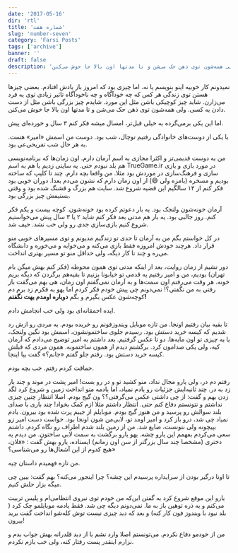 ```yaml
---
date: '2017-05-16'
dir: 'rtl'
title: 'شماره هفت'
slug: 'number-seven'
category: 'Farsi Posts'
tags: ['archive']
banner: ''
draft: false
description: 'نمیدونم کار خوبیه اینو بنویسم یا نه. اما چیزی بود که امروز باز یادش افتادم. بعضی چیزها هستن توی زندگی هر کس که چه خودآگاه و چه ناخودآگاه تاثیر زیادی توی یه فرد می‌زارن. شاید چیز کوچیکی باشن مثل این مورد. شایدم چیز بزرگی باشن مثل از دست دادن یه کسی. ولی همه‌شون توی ذهن حک می‌شن و تا مدتها اون بالا جا خوش می‌کنن.'
---
```


نمیدونم کار خوبیه اینو بنویسم یا نه. اما چیزی بود که امروز باز یادش افتادم. بعضی چیزها هستن توی زندگی هر کس که چه خودآگاه و چه ناخودآگاه تاثیر زیادی توی یه فرد می‌زارن. شاید چیز کوچیکی باشن مثل این مورد. شایدم چیز بزرگی باشن مثل از دست دادن یه کسی. ولی همه‌شون توی ذهن حک می‌شن و تا مدتها اون بالا جا خوش می‌کنن.

اما این یکی برمی‌گرده به خیلی قبل‌تر، امسال میشه فکر کنم ۳ سال و خورده‌ای پیش.

با یکی از دوست‌های خانوادگی رفتیم توچال، شب بود. دوست من اسمش «امیر» هست. به هر حال شب تفریحی‌عی بود.

من یه دوست قدیمی‌تر و اکثرا مجازی به اسم آرمان دارم. اون زمان‌ها که برنامه‌نویسی هم بلد نبودم حتی. یه سایتی زدیم با هم به اسم TrueGame.ir در مورد بازی و بازی سازی و فرهنگ‌سازی در موردش بود مثلا. من واقعا بچه دارم. چند تا کلیپ که ساخته بودیم و مسخره (بامزه ولی 😄) از اون زمان دارم که نشون می‌دم بعدا. دوران خوبی بود فکر کنم از ۱۴ سالگیم این قضیه شروع شد. سایت هم بزرگ و قشنگ شده بود و وقتی بستیمش چیز بزرگی بود.

آرمان خونه‌شون ولنجک بود. یه بار دعوتم کرده بود خونه‌شون. کوچه بیست و یکم فکر کنم. روز جالبی بود. یه بار هم مدتی بعد فکر کنم شاید ۲ یا ۳ سال پیش می‌خواستیم شروع کنیم بازی‌سازی جدی رو ولی خب نشد. حیف شد.

در کل خواستم بگم من به آرمان تا حدی تو زندگیم مدیونم و توی مسیرهای خوبی منو قرار داد. هرچند خودش امروزه فقط بازی می‌کنه و می‌خوابه و می‌خوره و دانشگاه می‌ره و چند تا کار دیگه، ولی حداقل منو تو مسیر بهتری انداخت.

دور نشیم از زمان روایت، بعد از اینکه مدتی توی همون محوطه (فکر کنم بهش میگن بام تهران) بودیم، من و امیر رفتیم یه قدمی تو خیابونا بزنیم تا بقیه‌هم برگردن که دیگه بریم خونه.
هر وقت می‌رفتم اون سمت‌ها و به آرمان نمی‌گفتم اون زمان، هی بهم می‌گفت باز رفتی به من نگفتی؟! نمی‌دونم چی پیش خودم فکر کردم اما یهو به فکرم زد برم دم کوچه‌شون عکس بگیرم و بگم **دوباره اومدم بهت نگفتم!**

ایده احمقانه‌ای بود ولی خب انجامش دادم.

تا بقیه بیان رفتیم اونجا. من تازه موبایل ویندوز‌فونم رو خریده بودم. یه مردی رو ازش رد شدیم که کیسه خرید دستش بود. رسیدم جلوی ساختمونشون، اسمش بود نگین ولنجک، یا یه چیزی تو اون مایه‌ها. دو تا عکس گرفتیم. بعد داشتم به امیر توضیح می‌دادم که آرمان کیه، ولی یکی صدامون کرد. برگشتم دیدم از همون ساختمونه. همون مردی که قبلش کیسه خرید دستش بود. رفتم جلو گفتم «جانم؟» گفت بیا اینجا.

حماقت کردم رفتم. خب بچه بودم.

رفتم دم در، ولی یارو مجال نداد، منو کشید تو و در رو بست! امیر پشت در موند و چند بار زد به در. چند ثانیه‌ایش جزئیات رو یادم نمیاد، اما یادمه منو انداخت زمین و شروع کرد لگد زدن بهم و گفت: از چی داشتی عکس می‌گرفتی؟؟ ون گیج بودم. اصلا انتظار چنین چیزی نداشتم و نتونستم دفاع کنم حتی. انتظار داشتم مثلا ازم کمک بخواد!
چند باری با صدای بلند سوالش رو پرسید و من هنوز گیج بودم. موبایلم از جیبم پرت شده بود بیرون. یادم نمیاد چی شد، درو باز کرد و امیر اومد تو، لابی‌من شون‌ اونجا بود. خواست دست امیر زو بپیچونه ولی نتونست، ضایع شد. من از زمین بلند شدم اطراف رو نگاه کردم. داشتم سعی می‌کردم بفهمم این یارو چشه. یهو یارو برگشت به سمت لابی ساختون. من دیدم یه دختری (مشخصا چند سال بزرگتر از سن اون زمانم) ایستاده، یارو بهش گفت : «فلان، هیچ کدوم از این آشغال‌ها رو می‌شناسی؟»

من تازه فهمیدم داستان چیه.

تا اونا درگیر بودن از سرایداره پرسیدم این چشه؟ چرا اینجور می‌کنه؟ بهم گفت: ببین چی میگه بزار حلش کنیم.

یارو این موقع شروع کرد به گفتن این‌که من خودم توی نیروی انتظامی‌ام و پلیس تربیت می‌کنم و یه ذره توهین باز به ما. نمی‌دونم دیگه چی شد. فقط یادمه موبایلمو چک کرد ( بلد نبود با ویندوز فون کار کنه) و بعد که دید چیزی نیست توش کله‌شو انداخت گفت برید بیرون!

من از خودمو دفاع نکردم. می‌تونستم اصلا وارد نشم یا از دید قلدرانه بهش جواب بدم و نزارم اینقدر پست رفتار کنه، ولی خب بازم نکردم.
